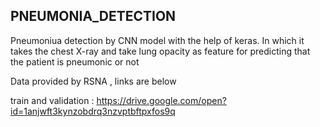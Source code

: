 ## PNEUMONIA_DETECTION
Pneumoniua detection by CNN model with the help of keras. 
In which it takes the chest X-ray and take lung opacity as feature
for predicting that the patient is pneumonic or not


Data provided by RSNA , links are below

train and validation : https://drive.google.com/open?id=1anjwft3kynzobdrq3nzvptbftpxfos9q
